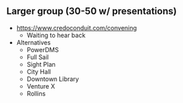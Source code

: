 ## Larger group (30-50 w/ presentations)
- https://www.credoconduit.com/convening
  - Waiting to hear back
- Alternatives
  - PowerDMS
  - Full Sail
  - Sight Plan
  - City Hall
  - Downtown Library
  - Venture X
  - Rollins